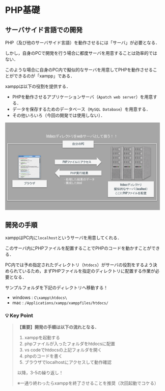 # PHP基礎

## サーバサイド言語での開発

PHP（及び他のサーバサイド言語）を動作させるには「サーバ」が必要となる．

しかし，自身のPCで開発を行う場合に都度サーバを用意することは効率的ではない．

このような場合に自身のPC内で擬似的なサーバを用意してPHPを動作させることができるのが「xampp」である．

xamppは以下の役割を提供する．

- PHPを動作させるアプリケーションサーバ（`Apatch web server`）を用意する．
- データを保存するためのデータベース（`MySQL Database`）を用意する．
- その他いろいろ（今回の開発では使用しない）．

![xampp概要](./img/php_file_about_xampp.svg)

## 開発の手順

xamppはPC内に`localhost`というサーバを用意してくれる．

このサーバ内にPHPファイルを配置することでPHPのコードを動かすことができる．

PC内では予め指定されたディレクトリ（`htdocs`）がサーバの役割をするよう決められているため，まずPHPファイルを指定のディレクトリに配置する作業が必要となる．

サンプルフォルダを下記のディレクトリへ移動する！

- windows : `C\xampp\htdocs\`
- mac : `/Applications/xampp/xamppfiles/htdocs/`

### 💡 Key Point

>**【重要】開発の手順は以下の流れとなる．**
>
>1. xamppを起動する
>2. phpファイルが入ったフォルダをhtdocsに配置
>3. vs codeでhtdocsの上記フォルダを開く
>4. phpのコードを書く
>5. ブラウザでlocalhostにアクセスして動作確認
>
>以降，3-5の繰り返し！
>
>※一通り終わったらxamppを終了させることを推奨（次回起動でコケる）
